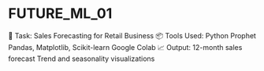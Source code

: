 # FUTURE_ML_01
🚀 Task: Sales Forecasting for Retail Business
📦 Tools Used:
Python
Prophet
Pandas, Matplotlib, Scikit-learn
Google Colab
📈 Output:
12-month sales forecast
Trend and seasonality visualizations
